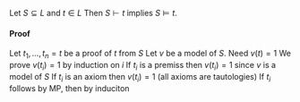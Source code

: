Let $S\subseteq L$ and $t\in L$
Then $S\vdash t$ implies $S\models t$.

#### Proof
Let $t_{1},\dots,t_{n}=t$ be a proof of $t$ from $S$
Let $v$ be a model of $S$. Need $v(t)=1$
We prove $v(t_{i})=1$ by induction on $i$
If $t_{i}$ is a premiss then $v(t_{i})=1$ since $v$ is a model of $S$
If $t_{i}$ is an axiom then $v(t_{i})=1$ (all axioms are tautologies)
If $t_{i}$ follows by MP, then by induciton